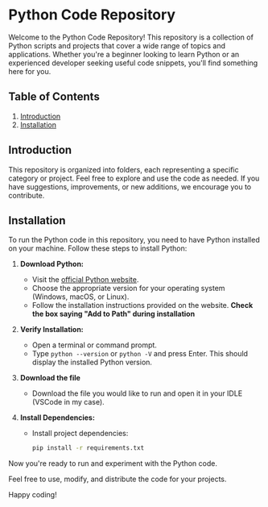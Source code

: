 # Python Code Repository

Welcome to the Python Code Repository! This repository is a collection of Python scripts and projects that cover a wide range of topics and applications. Whether you're a beginner looking to learn Python or an experienced developer seeking useful code snippets, you'll find something here for you.

## Table of Contents

1. [Introduction](#introduction)
2. [Installation](#installation)

## Introduction

This repository is organized into folders, each representing a specific category or project. Feel free to explore and use the code as needed. If you have suggestions, improvements, or new additions, we encourage you to contribute.

## Installation

To run the Python code in this repository, you need to have Python installed on your machine. Follow these steps to install Python:

1. **Download Python:**
   - Visit the [official Python website](https://www.python.org/downloads/).
   - Choose the appropriate version for your operating system (Windows, macOS, or Linux).
   - Follow the installation instructions provided on the website.
     **Check the box saying "Add to Path" during installation**

2. **Verify Installation:**
   - Open a terminal or command prompt.
   - Type `python --version` or `python -V` and press Enter. This should display the installed Python version.

3. **Download the file**
   - Download the file you would like to run and open it in your IDLE (VSCode in my case).
     
5. **Install Dependencies:**
   - Install project dependencies:
     ```bash
     pip install -r requirements.txt
     ```

Now you're ready to run and experiment with the Python code.

Feel free to use, modify, and distribute the code for your projects.

Happy coding!
